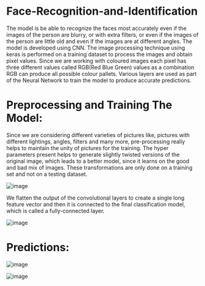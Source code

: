 # Face-Recognition-and-Identification
The model is be able to recognize the faces most accurately even if the images of the person are blurry, or with extra  filters, or even if the images of the person are little old and even if the images are at different angles. The model is developed using CNN. The image processing technique using keras is performed on a training dataset to process the images and obtain pixel values. Since we are working with coloured images each pixel has three different values called RGB(Red Blue Green) values as a combination RGB can produce all possible colour pallets. Various layers are used as part of the Neural Network to train the model to produce accurate predictions.

# Preprocessing and Training The Model:

Since we are considering different varieties of pictures like, pictures with different lightings, angles, filters and many more, pre-processing really helps to maintain the unity of pictures for the training. The hyper parameters present helps to generate slightly twisted versions of the original image, which leads to a better model, since it learns on the good and bad mix of images. These transformations are only done on a training set and not on a testing dataset.

![image](https://user-images.githubusercontent.com/59678549/132974090-cbdc25cb-6ff7-42d0-8dda-d9c73223294b.png)

We flatten the output of the convolutional layers to create a single long feature vector and then it is connected to the final classification model, which is called a fully-connected layer.

![image](https://user-images.githubusercontent.com/59678549/132974128-1819549b-ee3e-4a74-b645-b10fa53ac99b.png)

# Predictions:

![image](https://user-images.githubusercontent.com/59678549/132974205-20471901-3bcf-4dba-b41f-28028cd521cd.png)

![image](https://user-images.githubusercontent.com/59678549/132974212-29c29a0f-6b08-45a4-9abe-dc0a3efac5bb.png)





